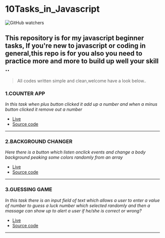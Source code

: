 # 10Tasks_in_Javascript

![GitHub watchers](https://img.shields.io/github/watchers/Pascal488/10Task_in_Javascript?logoColor=blue&style=social)

## This repository is for my javascript beginner tasks, If you're new to javascript or coding in general,this repo is for you also you  need to practice more and more to build  up well your skill ..



> All codes written simple and clean,welcome have a look below..
> 

### 1.COUNTER APP
*In this task when plus button clicked it add up a number and when a minus button clicked it remove out a number*
- [Live]()
- [Source code]()

***

### 2.BACKGROUND CHANGER
*Here there is a button which listen onclick events*
*and change a body background peaking some colors randomly from an array*
- [Live]()
- [Source code]() 

***

### 3.GUESSING GAME
*In this task there is an input field of text which allows a user to enter a value of number to guess a luck number which selected randomly*
*and then a massage can show up to alert a user if he/she is correct or wrong?*
- [Live]()
- [Source code]() 

***




